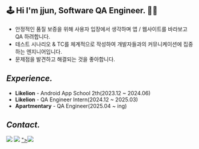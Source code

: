 ## 🕹️ Hi I'm jjun, Software QA Engineer. 👏🏻

- 안정적인 품질 보증을 위해 사용자 입장에서 생각하며 앱 / 웹사이트를 바라보고 QA 하려합니다.
- 테스트 시나리오 & TC를 체계적으로 작성하여 개발자들과의 커뮤니케이션에 집중하는 엔지니어입니다.
- 문제점을 발견하고 해결되는 것을 좋아합니다.

## <i>Experience.</i>

- <b>Likelion</b> - Android App School 2th(2023.12 ~ 2024.06)
- <b>Likelion</b> - QA Engineer Intern(2024.12 ~ 2025.03)
- <b>Apartmentary</b> - QA Engineer(2025.04 ~ ing)
  
## <i>Contact.</i> 
<a href="link=https://github.com/minjejun"><img src="https://img.shields.io/badge/github-181717?style=for-the-badge&logo=github&logoColor=white"></a>
<a href="https://velog.io/@jejun_"><img src="https://img.shields.io/badge/Velog-20C997?style=for-the-badge&logo=Velog&logoColor=white"></a>
<a href="https://jejjun.notion.site/Software-QA-Engineer-16c125f2814280cca513cec091f7ae59?pvs=4">"><img src="https://img.shields.io/badge/notion-FFFFFF?style=for-the-badge&logo=notion&logoColor=black"></a>
